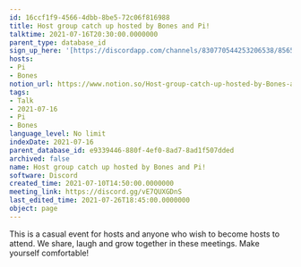 ```yaml
---
id: 16ccf1f9-4566-4dbb-8be5-72c06f816988
title: Host group catch up hosted by Bones and Pi!
talktime: 2021-07-16T20:30:00.0000000
parent_type: database_id
sign_up_here: '[https://discordapp.com/channels/830770544253206538/856580095464046620/863309109738078228](https://discordapp.com/channels/830770544253206538/856580095464046620/863309109738078228)'
hosts:
- Pi
- Bones
notion_url: https://www.notion.so/Host-group-catch-up-hosted-by-Bones-and-Pi-16ccf1f945664dbb8be572c06f816988
tags:
- Talk
- 2021-07-16
- Pi
- Bones
language_level: No limit
indexDate: 2021-07-16
parent_database_id: e9339446-880f-4ef0-8ad7-8ad1f507dded
archived: false
name: Host group catch up hosted by Bones and Pi!
software: Discord
created_time: 2021-07-10T14:50:00.0000000
meeting_link: https://discord.gg/vE7QUXGDnS
last_edited_time: 2021-07-26T18:45:00.0000000
object: page
---
```


This is a casual event for hosts and anyone who wish to become hosts to attend.  We share, laugh and grow together in these meetings.  Make yourself comfortable!






